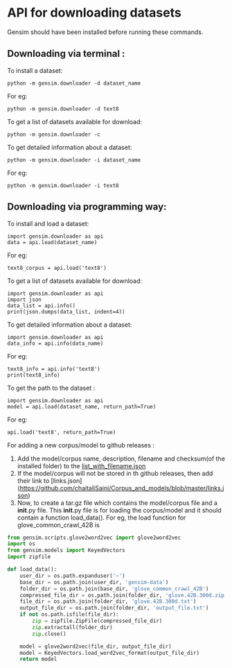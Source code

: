API for downloading datasets
============================

Gensim should have been installed before running these commands.

Downloading via terminal :
-------------------------
To install a dataset:

    python -m gensim.downloader -d dataset_name
For eg:

    python -m gensim.downloader -d text8
    
To get a list of datasets available for download:

    python -m gensim.downloader -c
    
To get detailed information about a dataset:

    python -m gensim.downloader -i dataset_name
For eg:

    python -m gensim.downloader -i text8
    
Downloading via programming way:
-------------------------------
To install and load a dataset:

    import gensim.downloader as api
    data = api.load(dataset_name)
For eg:

    text8_corpus = api.load('text8')
    
To get a list of datasets available for download:

    import gensim.downloader as api
    import json
    data_list = api.info()
    print(json.dumps(data_list, indent=4))

To get detailed information about a dataset:

    import gensim.downloader as api
    data_info = api.info(data_name)
For eg:

    text8_info = api.info('text8')
    print(text8_info)

To get the path to the dataset :

    import gensim.downloader as api
    model = api.load(dataset_name, return_path=True)
For eg:

    api.load('text8', return_path=True)

For adding a new corpus/model to github releases : 
1. Add the model/corpus name, description, filename and checksum(of the installed folder) to the [list_with_filename.json](https://github.com/chaitaliSaini/Corpus_and_models/blob/master/list_with_filename.json)
2. If the model/corpus will not be stored in th github releases, then add their link to [links.json] (https://github.com/chaitaliSaini/Corpus_and_models/blob/master/links.json)
3. Now, to create a tar.gz file which contains the model/corpus file and a __init__.py file. 
This __init__.py file is for loading the corpus/model and it should contain a function load_data(). 
For eg, the load function for glove_common_crawl_42B is
```python
from gensim.scripts.glove2word2vec import glove2word2vec
import os 
from gensim.models import KeyedVectors
import zipfile

def load_data():
	user_dir = os.path.expanduser('~')
	base_dir = os.path.join(user_dir, 'gensim-data')
	folder_dir = os.path.join(base_dir, 'glove_common_crawl_42B')
	compressed_file_dir = os.path.join(folder_dir, 'glove.42B.300d.zip')
	file_dir = os.path.join(folder_dir, 'glove.42B.300d.txt')
	output_file_dir = os.path.join(folder_dir, 'output_file.txt')
	if not os.path.isfile(file_dir):
		zip = zipfile.ZipFile(compressed_file_dir)
		zip.extractall(folder_dir)
		zip.close()

	model = glove2word2vec(file_dir, output_file_dir)
	model = KeyedVectors.load_word2vec_format(output_file_dir)
	return model
```
